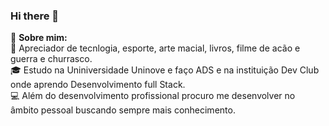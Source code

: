 ### Hi there 👋


:link: <b>Sobre mim:</b>
<br>
:rocket: Apreciador de tecnlogia, esporte, arte macial, livros, filme de acão e guerra e churrasco.
<br>
:mortar_board: Estudo na Uniniversidade Uninove e faço ADS e na instituição Dev Club onde aprendo Desenvolvimento full Stack.
<br>
:computer: Além do desenvolvimento profissional procuro me desenvolver no âmbito pessoal buscando sempre mais conhecimento.
 

